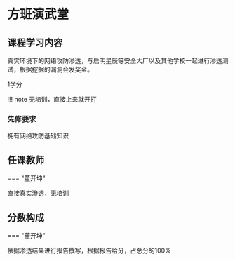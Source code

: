 # 方班演武堂

## 课程学习内容

真实环境下的网络攻防渗透，与启明星辰等安全大厂以及其他学校一起进行渗透测试，根据挖掘的漏洞会发奖金。

1学分


!!! note
    无培训，直接上来就开打


### 先修要求

拥有网络攻防基础知识

## 任课教师

=== "董开坤"

直接真实渗透，无培训

## 分数构成

=== "董开坤"

依据渗透结果进行报告撰写，根据报告给分，占总分的100%
